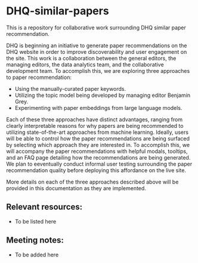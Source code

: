 # DHQ-similar-papers

This is a repository for collaborative work surrounding DHQ similar paper recommendation. 

DHQ is beginning an initiative to generate paper recommendations on the DHQ website in order to improve discoverability and user engagement on the site. This work is a collaboration between the general editors, the managing editors, the data analytics team, and the collaborative development team. To accomplish this, we are exploring three approaches to paper recommendation:

- Using the manually-curated paper keywords.
- Utilizing the topic model being developed by managing editor Benjamin Grey.
- Experimenting with paper embeddings from large language models.

Each of these three approaches have distinct advantages, ranging from clearly interpretable reasons for why papers are being recommended to utilizing state-of-the-art approaches from machine learning. Ideally, users will be able to control how the paper recommendations are being surfaced by selecting which approach they are interested in. To accomplish this, we will accompany the paper recommendations with helpful modals, tooltips, and an FAQ page detailing how the recommendations are being generated. We plan to eeventually conduct informal user testing surrounding the paper recommendation quality before deploying this affordance on the live site.

More details on each of the three approaches described above will be provided in this documentation as they are implemented.

## Relevant resources:
- To be listed here


## Meeting notes:
- To be added here
